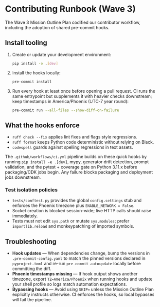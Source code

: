 # Contributing Runbook (Wave 3)

The Wave 3 Mission Outline Plan codified our contributor workflow, including the adoption of shared pre-commit hooks.

## Install tooling

1. Create or update your development environment:
   ```bash
   pip install -e .[dev]
   ```
2. Install the hooks locally:
   ```bash
   pre-commit install
   ```
3. Run every hook at least once before opening a pull request. CI runs the same entrypoint but supplements it with heavier checks downstream; keep timestamps in America/Phoenix (UTC-7 year round):
   ```bash
   pre-commit run --all-files --show-diff-on-failure
   ```

## What the hooks enforce

- `ruff check --fix` applies lint fixes and flags style regressions.
- `ruff format` keeps Python code deterministic without relying on Black.
- `codespell` guards against spelling regressions in text assets.

The `.github/workflows/ci.yml` pipeline builds on these quick hooks by running `pip install -e .[dev]`, mypy, generator drift detection, prompt validation, and the pytest + coverage gate on Python 3.11.x before packaging/CDK jobs begin. Any failure blocks packaging and deployment jobs downstream.

### Test isolation policies

- `tests/conftest.py` provides the global `config.settings` stub and enforces the Phoenix timezone plus `ENABLE_NETWORK = False`.
- Socket creation is blocked session-wide; live HTTP calls should raise immediately.
- Tests must not edit `sys.path` or mutate `sys.modules`; prefer `importlib.reload` and monkeypatching of imported symbols.

## Troubleshooting

- **Hook updates** — When dependencies change, bump the versions in `.pre-commit-config.yaml` to match the pinned versions declared in `pyproject.toml` and re-run `pre-commit autoupdate` locally before committing the diff.
- **Phoenix timestamps missing** — If hook output shows another timezone, export `TZ=America/Phoenix` when running hooks and update your shell profile so logs match automation expectations.
- **Bypassing hooks** — Avoid using `SKIP=` unless the Mission Outline Plan explicitly instructs otherwise. CI enforces the hooks, so local bypasses will fail the pipeline.

